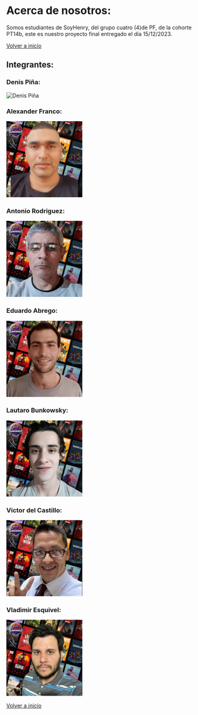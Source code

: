 # Acerca de nosotros:
Somos estudiantes de SoyHenry, del grupo cuatro (4)de PF, de la cohorte PT14b, este es nuestro proyecto final entregado el día 15/12/2023.

[Volver a inicio](../../README.md)

## Integrantes: 

### Denis Piña:
<img src="https://res.cloudinary.com/dmhxl1rpc/image/upload/c_scale,w_250/v1702685892/denis_oxzjdj.jpg" alt="Denis Piña">


### Alexander Franco:
<img src="./imgs/alexander%20franco2.jpg" alt="Alexander Franco" style="max-width: 200px;">


### Antonio Rodriguez:
<img src="./imgs/antonio%20rodriguez2.jpg" alt="Antonio Rodriguez" style="max-width: 200px;">


### Eduardo Abrego:
<img src="./imgs/eduardo%20abrego2.jpg" alt="Eduardo Abrego" style="max-width: 200px;">


### Lautaro Bunkowsky:
<img src="./imgs/lautaro%20bunkowsky2.jpg" alt="Lautaro Bunkowsky" style="max-width: 200px;">


### Victor del Castillo:
<img src="./imgs/victor%20del%20castillo2.jpg" alt="Victor del Castillo" style="max-width: 200px;">


### Vladimir Esquivel:
<img src="./imgs/vladimir%20esquivel2.jpg" alt="Vladimir Esquivel" style="max-width: 200px;">

<br>

[Volver a inicio](../../README.md)
